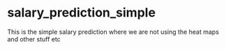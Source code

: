 # salary_prediction_simple
This is the simple salary prediction where we are not using the heat maps and other stuff etc
